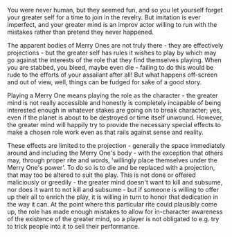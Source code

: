 You were never human, but they seemed fun, and so you let yourself forget your greater self for a time to join in the revelry. But imitation is ever imperfect, and your greater mind is an improv actor willing to run with the mistakes rather than pretend they never happened. 

The apparent bodies of Merry Ones are not truly there - they are effectively projections - but the greater self has rules it wishes to play by which may go against the interests of the role that they find themselves playing. When you are stabbed, you bleed, maybe even die - failing to do this would be rude to the efforts of your assailant after all! But what happens off-screen and out of view, well, things can be fudged for sake of a good story. 

Playing a Merry One means playing the role as the character - the greater mind is not really accessible and honestly is completely incapable of being interested enough in whatever stakes are going on to break character; yes, even if the planet is about to be destroyed or time itself unwound. However, the greater mind will happily try to provide the necessary special effects to make a chosen role work even as that rails against sense and reality. 

These effects are limited to the projection - generally the space immediately around and including the Merry One's body - with the exception that others may, through proper rite and words, 'willingly place themselves under the Merry One's power'. To do so is to die and be replaced with a projection, that may too be altered to suit the play. This is not done or offered maliciously or greedily - the greater mind doesn't want to kill and subsume, nor does it want to not kill and subsume - but if someone is willing to offer up their all to enrich the play, it is willing in turn to honor that dedication in the way it can. At the point where this particular rite could plausibly come up, the role has made enough mistakes to allow for in-character awareness of the existence of the greater mind, so a player is not obligated to e.g. try to trick people into it to sell their performance.
